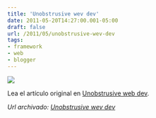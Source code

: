 ```yaml
---
title: 'Unobstrusive wev dev'
date: 2011-05-20T14:27:00.001-05:00
draft: false
url: /2011/05/unobstrusive-wev-dev
tags: 
- framework
- web
- blogger
---
```


[![](https://2.bp.blogspot.com/-9-J7ZnRLaeQ/Tcq_RK2rWuI/AAAAAAAABVU/2hREkJPgZws/s1600/uphp.png)](https://2.bp.blogspot.com/-9-J7ZnRLaeQ/Tcq_RK2rWuI/AAAAAAAABVU/2hREkJPgZws/s1600/uphp.png)

Lea el artículo original en [Unobstrusive web dev](http://akcideas.blogspot.com/2011/05/unobstrusive-web-dev.html).

_*Url archivado: [Unobstrusive wev dev](https://akcdev.blogspot.com/2011/05/unobstrusive-wev-dev.html)*_
